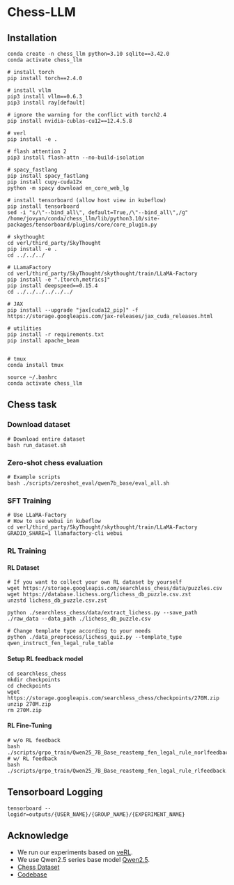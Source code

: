 # Chess-LLM

## Installation

```
conda create -n chess_llm python=3.10 sqlite==3.42.0
conda activate chess_llm

# install torch
pip install torch==2.4.0

# install vllm
pip3 install vllm==0.6.3
pip3 install ray[default]

# ignore the warning for the conflict with torch2.4
pip install nvidia-cublas-cu12==12.4.5.8

# verl
pip install -e .

# flash attention 2
pip3 install flash-attn --no-build-isolation

# spacy_fastlang
pip install spacy_fastlang
pip install cupy-cuda12x
python -m spacy download en_core_web_lg

# install tensorboard (allow host view in kubeflow)
pip install tensorboard
sed -i "s/\"--bind_all\", default=True,/\"--bind_all\",/g" /home/jovyan/conda/chess_llm/lib/python3.10/site-packages/tensorboard/plugins/core/core_plugin.py

# skythought
cd verl/third_party/SkyThought
pip install -e .
cd ../../../

# LLamaFactory
cd verl/third_party/SkyThought/skythought/train/LLaMA-Factory
pip install -e ".[torch,metrics]"
pip install deepspeed==0.15.4
cd ../../../../../../

# JAX
pip install --upgrade "jax[cuda12_pip]" -f https://storage.googleapis.com/jax-releases/jax_cuda_releases.html

# utilities
pip install -r requirements.txt
pip install apache_beam


# tmux
conda install tmux
```

```
source ~/.bashrc
conda activate chess_llm
```

## Chess task

### Download dataset
```
# Download entire dataset
bash run_dataset.sh
```

### Zero-shot chess evaluation
```
# Example scripts
bash ./scripts/zeroshot_eval/qwen7b_base/eval_all.sh
```
### SFT Training
```
# Use LLaMA-Factory
# How to use webui in kubeflow
cd verl/third_party/SkyThought/skythought/train/LLaMA-Factory
GRADIO_SHARE=1 llamafactory-cli webui
```

### RL Training

#### RL Dataset
```
# If you want to collect your own RL dataset by yourself
wget https://storage.googleapis.com/searchless_chess/data/puzzles.csv
wget https://database.lichess.org/lichess_db_puzzle.csv.zst
unzstd lichess_db_puzzle.csv.zst

python ./searchless_chess/data/extract_lichess.py --save_path ./raw_data --data_path ./lichess_db_puzzle.csv 

# Change template type according to your needs
python ./data_preprocess/lichess_quiz.py --template_type qwen_instruct_fen_legal_rule_table
```

#### Setup RL feedback model
```
cd searchless_chess
mkdir checkpoints
cd checkpoints
wget https://storage.googleapis.com/searchless_chess/checkpoints/270M.zip
unzip 270M.zip
rm 270M.zip
```


#### RL Fine-Tuning
```
# w/o RL feedback
bash ./scripts/grpo_train/Qwen25_7B_Base_reastemp_fen_legal_rule_norlfeedback.sh
# w/ RL feedback
bash ./scripts/grpo_train/Qwen25_7B_Base_reastemp_fen_legal_rule_rlfeedback.sh
```

## Tensorboard Logging
```
tensorboard --logidr=outputs/{USER_NAME}/{GROUP_NAME}/{EXPERIMENT_NAME}
```


## Acknowledge
* We run our experiments based on [veRL](https://github.com/volcengine/verl).
* We use Qwen2.5 series base model [Qwen2.5](https://github.com/QwenLM/Qwen2.5).
* [Chess Dataset](https://github.com/google-deepmind/searchless_chess)
* [Codebase](https://github.com/Jiayi-Pan/TinyZero)
